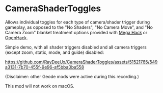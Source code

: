 # CameraShaderToggles

Allows individual toggles for each type of camera/shader trigger during gameplay, as opposed to the "No Shaders", "No Camera Move", and "No Camera Zoom" blanket treatment options provided with [Mega Hack](https://absolllute.com) or [OpenHack](https://geode-sdk.org/mods/prevter.openhack/).

Simple demo, with all shader triggers disabled and all camera triggers (except zoom, static, mode, and guide) disabled:

https://github.com/RayDeeUx/CameraShaderToggles/assets/51521765/549a3131-7b70-455f-9e96-af5bba0ba558

(Disclaimer: other Geode mods were active during this recording.)

This mod will not work on macOS.